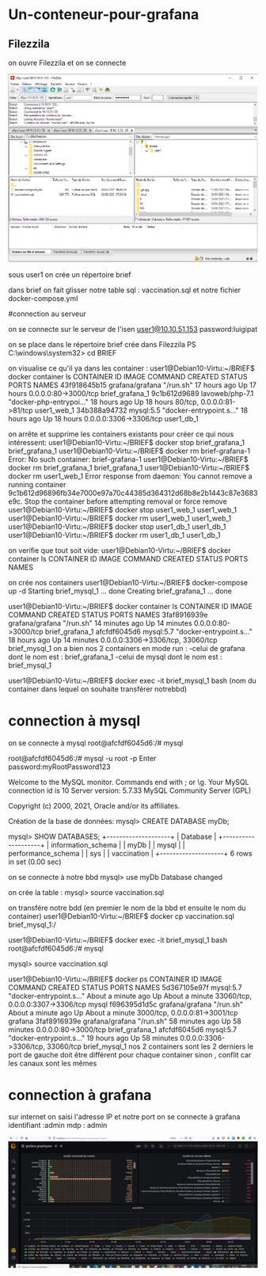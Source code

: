 # Un-conteneur-pour-grafana
  
## Filezzila 
on ouvre Filezzila  et on se connecte 

![image](FileZilla.PNG)






sous user1 on crée un répertoire brief

dans brief on fait glisser notre table sql : vaccination.sql et notre fichier docker-compose.yml




#connection au serveur


  on se connecte sur le serveur de l'isen
  user1@10.10.51.153
  password:luigipat

on se place dans le répertoire brief crée dans Filezzila
PS C:\windows\system32> cd BRIEF

on visualise ce qu'il ya dans les container :
user1@Debian10-Virtu:~/BRIEF$ docker container ls
CONTAINER ID   IMAGE             COMMAND                  CREATED        STATUS        PORTS                        NAMES
43f918645b15   grafana/grafana   "/run.sh"                17 hours ago   Up 17 hours   0.0.0.0:80->3000/tcp         brief_grafana_1
9c1b612d9689   lavoweb/php-7.1   "docker-php-entrypoi…"   18 hours ago   Up 18 hours   80/tcp, 0.0.0.0:81->81/tcp   user1_web_1
34b388a94732   mysql:5.5         "docker-entrypoint.s…"   18 hours ago   Up 18 hours   0.0.0.0:3306->3306/tcp       user1_db_1

on arrête et supprime les containers existants pour créer ce qui nous intéressent:
user1@Debian10-Virtu:~/BRIEF$ docker stop brief_grafana_1
brief_grafana_1
user1@Debian10-Virtu:~/BRIEF$ docker rm brief-grafana-1
Error: No such container: brief-grafana-1
user1@Debian10-Virtu:~/BRIEF$ docker rm brief_grafana_1
brief_grafana_1
user1@Debian10-Virtu:~/BRIEF$ docker rm user1_web_1
Error response from daemon: You cannot remove a running container 9c1b612d96896fb34e7000e97a70c44385d364312d68b8e2b1443c87e3683e9c. Stop the container before attempting removal or force remove
user1@Debian10-Virtu:~/BRIEF$ docker stop user1_web_1
user1_web_1
user1@Debian10-Virtu:~/BRIEF$ docker rm user1_web_1
user1_web_1
user1@Debian10-Virtu:~/BRIEF$ docker stop user1_db_1
user1_db_1
user1@Debian10-Virtu:~/BRIEF$ docker rm user1_db_1
user1_db_1

on verifie que tout soit vide:
user1@Debian10-Virtu:~/BRIEF$ docker container ls
CONTAINER ID   IMAGE     COMMAND   CREATED   STATUS    PORTS     NAMES

on crée nos containers
user1@Debian10-Virtu:~/BRIEF$ docker-compose up -d
Starting brief_mysql_1   ... done
Creating brief_grafana_1 ... done

user1@Debian10-Virtu:~/BRIEF$ docker container ls
CONTAINER ID   IMAGE             COMMAND                  CREATED          STATUS          PORTS                               NAMES
3faf8916939e   grafana/grafana   "/run.sh"                14 minutes ago   Up 14 minutes   0.0.0.0:80->3000/tcp                brief_grafana_1
afcfdf6045d6   mysql:5.7         "docker-entrypoint.s…"   18 hours ago     Up 14 minutes   0.0.0.0:3306->3306/tcp, 33060/tcp   brief_mysql_1
on a bien nos 2 containers en mode run  :
-celui de grafana dont le nom est : brief_grafana_1
-celui de mysql dont le nom est : brief_mysql_1


user1@Debian10-Virtu:~/BRIEF$ docker exec -it brief_mysql_1  bash (nom du container dans lequel on souhaite transférer notrebbd)

# connection à mysql

on se connecte à mysql
root@afcfdf6045d6:/# mysql

root@afcfdf6045d6:/# mysql -u root -p
Enter password:myRootPassword123

Welcome to the MySQL monitor.  Commands end with ; or \g.
Your MySQL connection id is 10
Server version: 5.7.33 MySQL Community Server (GPL)

Copyright (c) 2000, 2021, Oracle and/or its affiliates.

Création de la base de données:
mysql> CREATE DATABASE myDb;

mysql> SHOW DATABASES;
+--------------------+
| Database           |
+--------------------+
| information_schema |
| myDb               |
| mysql              |
| performance_schema |
| sys                |
| vaccination        |
+--------------------+
6 rows in set (0.00 sec)

on se connecte à notre bbd
mysql> use myDb
Database changed

on crée la table :
mysql> source vaccination.sql


on transfére notre bdd (en premier le nom de la bbd et ensuite le nom du container)
user1@Debian10-Virtu:~/BRIEF$ docker cp vaccination.sql brief_mysql_1:/

user1@Debian10-Virtu:~/BRIEF$ docker exec -it brief_mysql_1  bash
root@afcfdf6045d6:/# mysql

mysql> source vaccination.sql


user1@Debian10-Virtu:~/BRIEF$ docker ps
CONTAINER ID   IMAGE             COMMAND                  CREATED              STATUS              PORTS                               NAMES
5d367105e97f   mysql:5.7         "docker-entrypoint.s…"   About a minute ago   Up About a minute   33060/tcp, 0.0.0.0:3307->3306/tcp   mysql
f696395d1d5c   grafana/grafana   "/run.sh"                About a minute ago   Up About a minute   3000/tcp, 0.0.0.0:81->3001/tcp      grafana
3faf8916939e   grafana/grafana   "/run.sh"                58 minutes ago       Up 58 minutes       0.0.0.0:80->3000/tcp                brief_grafana_1
afcfdf6045d6   mysql:5.7         "docker-entrypoint.s…"   19 hours ago         Up 58 minutes       0.0.0.0:3306->3306/tcp, 33060/tcp   brief_mysql_1
nos 2 containers sont les 2 derniers
le port de gauche doit être différent pour chaque container sinon , conflit car les canaux sont les mêmes



# connection à grafana

  sur internet on saisi l'adresse IP et notre port
  on se connecte à grafana
      identifiant :admin
      mdp : admin 

![image](graph.PNG)
